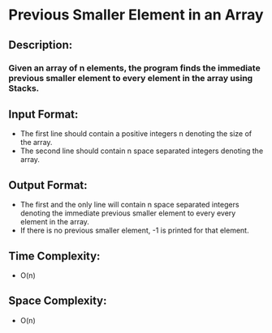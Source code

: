 # Previous Smaller Element in an Array
## Description:
### Given an array of n elements, the program finds the immediate previous smaller element to every element in the array using Stacks.
## Input Format:
* The first line should contain a positive integers n denoting the size of the array.
* The second line should contain n space separated integers denoting the array.
## Output Format:
* The first and the only line will contain n space separated integers denoting the immediate previous smaller element to every every element in the array.
* If there is no previous smaller element, -1 is printed for that element.
## Time Complexity: 
* O(n)
## Space Complexity: 
* O(n)
